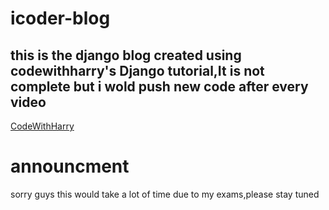 # icoder-blog

## this is the django blog created using codewithharry's Django tutorial,It is not complete but i wold push new code after every video

[CodeWithHarry](https://www.youtube.com/c/codewithharry)

# announcment
sorry guys this would take a lot of time due to my exams,please stay tuned